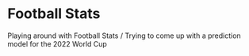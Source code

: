 # Football Stats
 Playing around with Football Stats / Trying to come up with a prediction model for the 2022 World Cup

